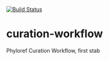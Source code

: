 [![Build Status](https://travis-ci.org/gaurav/curation-workflow.svg?branch=master)](https://travis-ci.org/gaurav/curation-workflow)

# curation-workflow
Phyloref Curation Workflow, first stab

